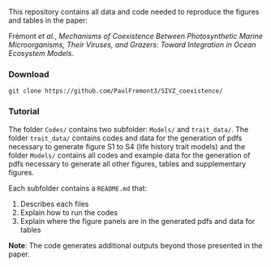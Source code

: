 This repository contains all data and code needed to reproduce the figures and tables in the paper:

Frémont *et al.*, *Mechanisms of Coexistence Between Photosynthetic Marine Microorganisms, Their Viruses, and Grazers: Toward Integration in Ocean Ecosystem Models*.

### Download
`git clone https://github.com/PaulFremont3/SIVZ_coexistence/`

### Tutorial
The folder `Codes/` contains two subfolder: `Models/` and `trait_data/`. The folder `trait_data/` contains codes and data for the generation of pdfs necessary to generate figure S1 to S4 (life history trait models) and the folder `Models/` contains all codes and example data for the generation of pdfs necessary to generate all other figures, tables and supplementary figures.

Each subfolder contains a `README.md` that:
1. Describes each files
2. Explain how to run the codes
3. Explain where the figure panels are in the generated pdfs and data for tables

**Note**: The code generates additional outputs beyond those presented in the paper.
